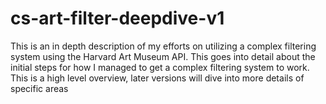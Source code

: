 # cs-art-filter-deepdive-v1
This is an in depth description of my efforts on utilizing a complex filtering system using the Harvard Art Museum API. This goes into detail about the initial steps for how I managed to get a complex filtering system to work. This is a high level overview, later versions will dive into more details of specific areas
